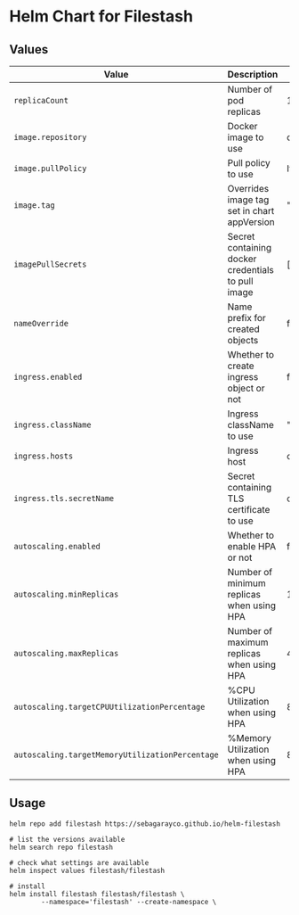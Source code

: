 # Helm Chart for Filestash

## Values

| Value                                           | Description                                        | Default                      |
| ----------------------------------------------- | -------------------------------------------------- | ---------------------------- |
| `replicaCount`                                  | Number of pod replicas                             | 1                            |
| `image.repository`                              | Docker image to use                                | docker.io/machines/filestash |
| `image.pullPolicy`                              | Pull policy to use                                 | IfNotPresent                 |
| `image.tag`                                     | Overrides image tag set in chart appVersion        | ""                           |
| `imagePullSecrets`                              | Secret containing docker credentials to pull image | []                           |
| `nameOverride`                                  | Name prefix for created objects                    | filestash                    |
| `ingress.enabled`                               | Whether to create ingress object or not            | false                        |
| `ingress.className`                             | Ingress className to use                           | ""                           |
| `ingress.hosts`                                 | Ingress host                                       | chart-example.local          |
| `ingress.tls.secretName`                        | Secret containing TLS certificate to use           | chart-example-tls            |
| `autoscaling.enabled`                           | Whether to enable HPA or not                       | false                        |
| `autoscaling.minReplicas`                       | Number of minimum replicas when using HPA          | 1                            |
| `autoscaling.maxReplicas`                       | Number of maximum replicas when using HPA          | 4                            |
| `autoscaling.targetCPUUtilizationPercentage`    | %CPU Utilization when using HPA                    | 80                           |
| `autoscaling.targetMemoryUtilizationPercentage` | %Memory Utilization when using HPA                 | 80                           |

## Usage

```shell
helm repo add filestash https://sebagarayco.github.io/helm-filestash

# list the versions available
helm search repo filestash

# check what settings are available
helm inspect values filestash/filestash

# install
helm install filestash filestash/filestash \
        --namespace='filestash' --create-namespace \
```
